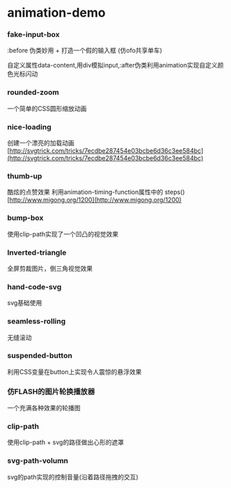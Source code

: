 # animation-demo


### fake-input-box
:before 伪类妙用 + 打造一个假的输入框 (仿ofo共享单车)

自定义属性data-content,用div模拟input,:after伪类利用animation实现自定义颜色光标闪动

### rounded-zoom
一个简单的CSS圆形缩放动画


### nice-loading
创建一个漂亮的加载动画
[http://svgtrick.com/tricks/7ecdbe287454e03bcbe6d36c3ee584bc](http://svgtrick.com/tricks/7ecdbe287454e03bcbe6d36c3ee584bc)


### thumb-up
酷炫的点赞效果
利用animation-timing-function属性中的 steps()
[http://www.migong.org/1200](http://www.migong.org/1200)


### bump-box
使用clip-path实现了一个凹凸的视觉效果


### Inverted-triangle
全屏剪裁图片，倒三角视觉效果



### hand-code-svg
svg基础使用


### seamless-rolling
无缝滚动


### suspended-button
利用CSS变量在button上实现令人震惊的悬浮效果


### 仿FLASH的图片轮换播放器
一个充满各种效果的轮播图


### clip-path
使用clip-path + svg的路径做出心形的遮罩


### svg-path-volumn
svg的path实现的控制音量(沿着路径拖拽的交互)